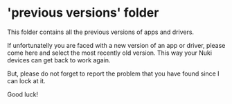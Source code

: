 # 'previous versions' folder

This folder contains all the previous versions of apps and drivers.

If unfortunatelly you are faced with a new version of an app or driver, please come here and select the most recently old version. This way your Nuki devices can get back to work again.

But, please do not forget to report the problem that you have found since I can lock at it.

Good luck!
